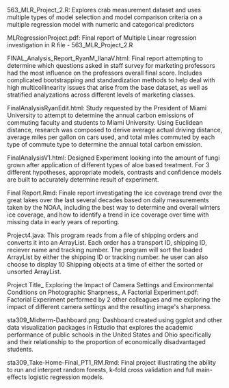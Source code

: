 563_MLR_Project_2.R:   Explores crab measurement dataset and uses multiple types of model selection and model comparison criteria on a multiple regression model with numeric and categorical predictors

MLRegressionProject.pdf: 	Final report of Multiple Linear regression investigation in R file - 563_MLR_Project_2.R

FINAL_Analysis_Report_RyanM_IlanaV.html: 	Final report attempting to determine which questions asked in staff survey for marketing professors had the most influence on the 
professors overall final score. Includes complicated bootstrapping and standardization methods to help deal with high multicollinearity issues that arise from the base dataset,
as well as stratified analyzations across different levels of marketing classes. 

FinalAnalysisRyanEdit.html: 	Study requested by the President of Miami University to attempt to determine the annual carbon emissions of commuting faculty and students to
Miami University. Using Euclidean distance, research was composed to derive average actual driving distance, average miles per gallon on cars used, and total miles commuted
by each type of commute type to determine the annual total carbon emission. 

FinalAnalysisV1.html: 		Designed Experiment looking into the amount of fungi grown after application of different types of aloe based treatment. For 3 different hypotheses,
appropriate models, contrasts and confidence models are built to accurately determine result of experiment. 

Final Report.Rmd:	Finale report investigating the ice coverage trend over the great lakes over the last several decades based on daily measurements taken by the NOAA, 
including the best way to determine and overall winters ice coverage, and how to identify a trend in ice coverage over time with missing data in early years of reporting. 

Project4.java:  	This program reads from a file of shipping orders and converts it into an ArrayList. Each order has a transport ID, shipping ID, reciever name and tracking number.
   The program will sort the loaded ArrayList by either the shipping ID or tracking number.  he user can also choose to display 10 Shipping objects at a time of either the sorted or unsorted ArrayList.

Project Title_ Exploring the Impact of Camera Settings and Environmental Conditions on Photographic Sharpness_ A Factorial Experiment.pdf:	Factorial Experiment performed by 2
other colleagues and me exploring the impact of different camera settings and the resulting image's sharpness. 

sta309_Midterm-Dashboard.png: 	Dashboard created using ggplot and other data visualization packages in Rstudio that explores the academic performance of public schools in the United
States and Ohio specifically and their relationship to the proportion of economically disadvantaged students. 

sta309_Take-Home-Final_PT1_RM.Rmd: 	Final project illustrating the ability to run and interpret random forests, k-fold cross validation and full main-effects logistic regression models. 
